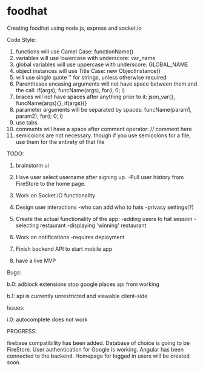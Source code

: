 # foodhat
Creating foodhat using node.js, express and socket.io

Code Style:
1. functions will use Camel Case: functionName()
2. variables will use lowercase with underscore: var_name
3. global variables will use uppercase with underscore: GLOBAL_NAME
4. object instances will use Title Case: new ObjectInstance()
5. will use single quote '' for strings, unless otherwise required
6. Parentheses encasing arguments will not have space between them and the call: if(args), funcName(args), for(i; 0; i)
7. braces will not have spaces after anything prior to it: json_var{}, funcName(args){}, if(args){}
8. parameter arguments will be separated by spaces: funcName(param1, param2), for(i; 0; i)
9. use tabs.
10. comments will have a space after comment operator: // comment here
11. semicolons are not necessary. though if you use semicolons for a file, use them for the entirety of that file

TODO:
1. brainstorm ui

2. Have user select username after signing up.
  -Pull user history from FireStore to the home page.

3. Work on Socket.IO functionality

4. Design user interactions
  -who can add who to hats
  -privacy settings(?)

5. Create the actual functionality of the app:
  -adding users to hat session
  -selecting restaurant
  -displaying 'winning' restaurant

6. Work on notifications
   -requires deployment

6. Finish backend API to start mobile app

7. have a live MVP


Bugs:

b.0: adblock extensions stop google places api from working

b.1: api is currently unrestricted and viewable client-side


Issues:

i.0: autocomplete does not work

PROGRESS:

firebase compatibility has been added. Database of choice is going to be FireStore. User authentication for Google is working.
Angular has been connected to the backend. Homepage for logged in users will be created soon.
